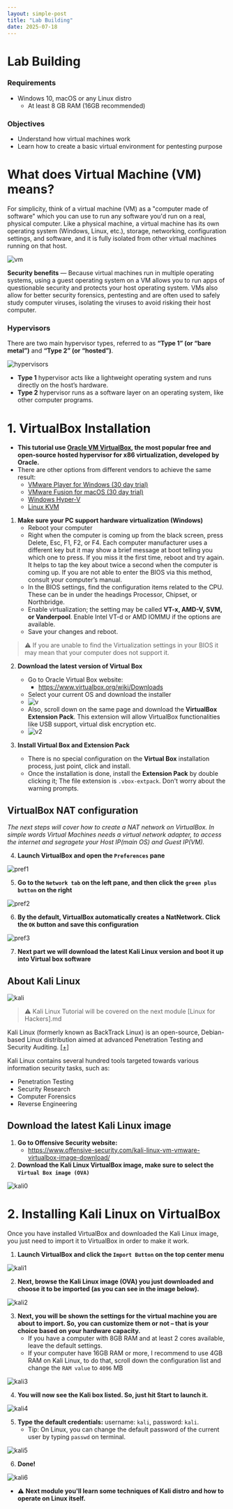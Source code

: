 ```yaml
---
layout: simple-post
title: "Lab Building"
date: 2025-07-18
---
```


# Lab Building

### Requirements 
* Windows 10, macOS or any Linux distro
    * At least 8 GB RAM (16GB recommended)

### Objectives
* Understand how virtual machines work
* Learn how to create a basic virtual environment for pentesting purpose

# What does Virtual Machine (VM) means?
For simplicity, think of a virtual machine (VM) as a "computer made of software" which you can use to run any software you'd run on a real, physical computer. Like a physical machine, a virtual machine has its own operating system (Windows, Linux, etc.), storage, networking, configuration settings, and software, and it is fully isolated from other virtual machines running on that host.

![vm](https://miro.medium.com/max/937/1*QgshMdPQ7ZzK1hRbv1ncPQ.jpeg)


**Security benefits** — Because virtual machines run in multiple operating systems, using a guest operating system on a VM allows you to run apps of questionable security and protects your host operating system. VMs also allow for better security forensics, pentesting and are often used to safely study computer viruses, isolating the viruses to avoid risking their host computer.

### Hypervisors
There are two main hypervisor types, referred to as **“Type 1” (or “bare metal”)** and **“Type 2” (or “hosted”)**. 

![hypervisors](https://gist.githubusercontent.com/Samsar4/62886aac358c3d484a0ec17e8eb11266/raw/0143eb15cf424c87ae823109d73df9ebe3faebec/hyper.png)

- **Type 1** hypervisor acts like a lightweight operating system and runs directly on the host’s hardware.
- **Type 2** hypervisor runs as a software layer on an operating system, like other computer programs. 

# 1. VirtualBox Installation

- **This tutorial use [Oracle VM VirtualBox](https://www.virtualbox.org), the most popular free and open-source hosted hypervisor for x86 virtualization, developed by Oracle.**
- There are other options from different vendors to achieve the same result:
    - [VMware Player for Windows (30 day trial)](https://www.vmware.com/products/workstation-player.html)
    - [VMware Fusion for macOS (30 day trial)](https://www.vmware.com/products/fusion.html)
    - [Windows Hyper-V](https://docs.microsoft.com/en-us/virtualization/hyper-v-on-windows/about/)
    - [Linux KVM](https://help.ubuntu.com/community/KVM/Installation)

1. **Make sure your PC support hardware virtualization (Windows)** 
    - Reboot your computer
    - Right when the computer is coming up from the black screen, press Delete, Esc, F1, F2, or F4. Each computer manufacturer uses a different key but it may show a brief message at boot telling you which one to press. If you miss it the first time, reboot and try again. It helps to tap the key about twice a second when the computer is coming up. If you are not able to enter the BIOS via this method, consult your computer’s manual.
    - In the BIOS settings, find the configuration items related to the CPU. These can be in under the headings Processor, Chipset, or Northbridge.
    - Enable virtualization; the setting may be called **VT-x, AMD-V, SVM, or Vanderpool**. Enable Intel VT-d or AMD IOMMU if the options are available.
    - Save your changes and reboot.

> ⚠️  If you are unable to find the Virtualization settings in your BIOS it may mean that your computer does not support it.

2. **Download the latest version of Virtual Box**
    - Go to Oracle Virtual Box website:
        - https://www.virtualbox.org/wiki/Downloads
    - Select your current OS and download the installer
    - ![v](https://gist.githubusercontent.com/Samsar4/62886aac358c3d484a0ec17e8eb11266/raw/944dad38ad3bfc556600c6ca3e08ec83cabd54e5/vbox1.png)
    - Also, scroll down on the same page and download the **VirtualBox Extension Pack**. This extension will allow VirtualBox functionalities like USB support, virtual disk encryption etc.
    - ![v2](https://gist.githubusercontent.com/Samsar4/62886aac358c3d484a0ec17e8eb11266/raw/944dad38ad3bfc556600c6ca3e08ec83cabd54e5/vbox2.png)

3. **Install Virtual Box and Extension Pack**
    - There is no special configuration on the **Virtual Box** installation process, just point, click and install.
    - Once the installation is done, install the **Extension Pack** by double clicking it; The file extension is `.vbox-extpack`. Don't worry about the warning prompts.

## VirtualBox NAT configuration
*The next steps will cover how to create a NAT network on VirtualBox. In simple words Virtual Machines needs a virtual network adapter, to access the internet and segragete your Host IP(main OS) and Guest IP(VM).*

4. **Launch VirtualBox and open the `Preferences` pane** 

![pref1](https://gist.githubusercontent.com/Samsar4/62886aac358c3d484a0ec17e8eb11266/raw/1b0a358d438d859df17db305753ce41c1826e4b0/pref1.png)

5. **Go to the `Network tab` on the left pane, and then click the `green plus button` on the right**

![pref2](https://gist.githubusercontent.com/Samsar4/62886aac358c3d484a0ec17e8eb11266/raw/1b0a358d438d859df17db305753ce41c1826e4b0/pref2.png)

6. **By the default, VirtualBox automatically creates a NatNetwork. Click the `OK` button and save this configuration**

![pref3](https://gist.githubusercontent.com/Samsar4/62886aac358c3d484a0ec17e8eb11266/raw/1b0a358d438d859df17db305753ce41c1826e4b0/pref3.png)


7. **Next part we will download the latest Kali Linux version and boot it up into Virtual box software**



## About Kali Linux 
![kali](https://www.bleepstatic.com/content/hl-images/2019/11/29/kali-header.jpg)

> ⚠️  Kali Linux Tutorial will be covered on the next module [Linux for Hackers].md 

Kali Linux (formerly known as BackTrack Linux) is an open-source, Debian-based Linux distribution aimed at advanced Penetration Testing and Security Auditing. [[+]](https://www.kali.org/docs/introduction/what-is-kali-linux/)

Kali Linux contains several hundred tools targeted towards various information security tasks, such as:
- Penetration Testing
- Security Research
- Computer Forensics
- Reverse Engineering

## Download the latest Kali Linux image
1. **Go to Offensive Security website:**
    - https://www.offensive-security.com/kali-linux-vm-vmware-virtualbox-image-download/
2. **Download the Kali Linux VirtualBox image, make sure to select the `Virtual Box image (OVA)`**

![kali0](https://gist.githubusercontent.com/Samsar4/62886aac358c3d484a0ec17e8eb11266/raw/163a5fcc5653f6c06fb7e63fbf570e3fd9b5c144/kali0.png)

# 2. Installing Kali Linux on VirtualBox
Once you have installed VirtualBox and downloaded the Kali Linux image, you just need to import it to VirtualBox in order to make it work.

1. **Launch VirtualBox and click the `Import Button` on the top center menu**

![kali1](https://i1.wp.com/itsfoss.com/wp-content/uploads/2019/02/vmbox-import-kali-linux.jpg?w=956&ssl=1)

2. **Next, browse the Kali Linux image (OVA) you just downloaded and choose it to be imported (as you can see in the image below).**

![kali2](https://i2.wp.com/itsfoss.com/wp-content/uploads/2019/02/vmbox-linux-next.jpg?w=954&ssl=1)

3. **Next, you will be shown the settings for the virtual machine you are about to import. So, you can customize them or not – that is your choice based on your hardware capacity.**
    - If you have a computer with 8GB RAM and at least 2 cores available, leave the default settings.
    - If your computer have 16GB RAM or more, I recommend to use 4GB RAM on Kali Linux, to do that, scroll down the configuration list and change the `RAM value` to `4096` MB

![kali3](https://gist.githubusercontent.com/Samsar4/62886aac358c3d484a0ec17e8eb11266/raw/9a53e3ba4ca62c777cf59acc53d211b4c187598e/pref4.png)

4. **You will now see the Kali box listed. So, just hit Start to launch it.**

![kali4](https://gist.githubusercontent.com/Samsar4/62886aac358c3d484a0ec17e8eb11266/raw/5f7c4d496d67f429aff72c1c177028f16dc35379/pref5.png)

5. **Type the default credentials:** username: `kali`, password: `kali`. 
    - Tip: On Linux, you can change the default password of the current user by typing `passwd` on terminal.

![kali5](https://gist.githubusercontent.com/Samsar4/62886aac358c3d484a0ec17e8eb11266/raw/5f7c4d496d67f429aff72c1c177028f16dc35379/kali-log.png)

6. **Done!**

![kali6](https://gist.githubusercontent.com/Samsar4/62886aac358c3d484a0ec17e8eb11266/raw/a8f9a9f928ce6aeb71683cf95cb738b5842d0c04/kali-desk.png)

- ⚠️  **Next module you'll learn some techniques of Kali distro and how to operate on Linux itself.**

